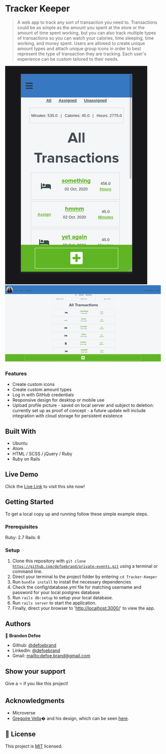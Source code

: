 # Tracker Keeper

> A web app to track any sort of transaction you need to. Transactions could be as simple as the amount you spent at the store or the amount of time spent working, but you can also track multiple types of transactions so you can watch your calories, time sleeping, time working, and money spent. Users are allowed to create unique amount types and attach unique group icons in order to best represent the type of transaction they are tracking. Each user's experience can be custom tailored to their needs.

![screenshot](public/TransactionScreenshot.png)
![screenshot](public/FullTransactionsScreenshot.png)

### Features

-   Create custom icons
-   Create custom amount types
-   Log in with GitHub credentials
-   Responsive design for desktop or mobile use
-   Upload profile picture - saved on local server and subject to deletion: currently set up as proof of concept - a future update will include integration with cloud storage for persistent existence

## Built With

-   Ubuntu
-   Atom
-   HTML / SCSS / jQuery / Ruby
-   Ruby on Rails

## Live Demo

Click the [Live Link](https://vast-basin-15172.herokuapp.com/) to visit this site now!

## Getting Started

To get a local copy up and running follow these simple example steps.

### Prerequisites

Ruby: 2.7
Rails: 6

### Setup

1.  Clone this repository with `git clone` [`https://github.com/defoebrand/private-events.git`](https://github.com/defoebrand/Tracker-Keeper.git) using a terminal or command line.
2.  Direct your terminal to the project folder by entering `cd Tracker-Keeper`
3.  Run `bundle install` to install the necessary dependencies
4.  Check the config/database.yml file for matching username and password for your local postgres database
5.  Run `rails db:setup` to setup your local database.
6.  Run `rails server` to start the application.
7.  Finally, direct your browser to '<http://localhost:3000/>' to view the app.

## Authors

👤 **Brandon Defoe**

-   Github: [@defoebrand](https://github.com/defoebrand)
-   LinkedIn: [@defoebrand](https://www.linkedin.com/in/defoebrand/)
-   Gmail: <mailto:defoe.brand@gmail.com>

## Show your support

Give a ⭐️ if you like this project!

## Acknowledgments

-   Microverse
-   [Gregoire Vella](https://www.behance.net/gregoirevella)� and his design, which can be seen [here](https://www.behance.net/gallery/19759151/Snapscan-iOs-design-and-branding?tracking_source=).

## 📝 License

This project is [MIT](lic.url) licensed.
